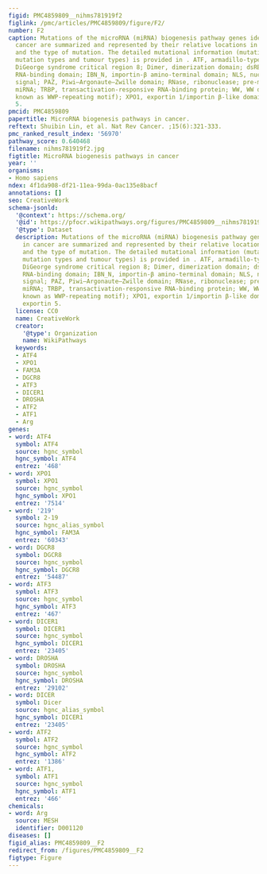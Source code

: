 ```yaml
---
figid: PMC4859809__nihms781919f2
figlink: /pmc/articles/PMC4859809/figure/F2/
number: F2
caption: Mutations of the microRNA (miRNA) biogenesis pathway genes identified in
  cancer are summarized and represented by their relative locations in the protein
  and the type of mutation. The detailed mutational information (mutation locations,
  mutation types and tumour types) is provided in . ATF, armadillo-type fold; DGCR8,
  DiGeorge syndrome critical region 8; Dimer, dimerization domain; dsRBD, double-stranded
  RNA-binding domain; IBN_N, importin-β amino-terminal domain; NLS, nuclear localization
  signal; PAZ, Piwi–Argonaute–Zwille domain; RNase, ribonuclease; pre-miRNA, precursor
  miRNA; TRBP, transactivation-responsive RNA-binding protein; WW, WW domain (also
  known as WWP-repeating motif); XPO1, exportin 1/importin β-like domain; XPO5, exportin
  5.
pmcid: PMC4859809
papertitle: MicroRNA biogenesis pathways in cancer.
reftext: Shuibin Lin, et al. Nat Rev Cancer. ;15(6):321-333.
pmc_ranked_result_index: '56970'
pathway_score: 0.640468
filename: nihms781919f2.jpg
figtitle: MicroRNA biogenesis pathways in cancer
year: ''
organisms:
- Homo sapiens
ndex: 4f1da908-df21-11ea-99da-0ac135e8bacf
annotations: []
seo: CreativeWork
schema-jsonld:
  '@context': https://schema.org/
  '@id': https://pfocr.wikipathways.org/figures/PMC4859809__nihms781919f2.html
  '@type': Dataset
  description: Mutations of the microRNA (miRNA) biogenesis pathway genes identified
    in cancer are summarized and represented by their relative locations in the protein
    and the type of mutation. The detailed mutational information (mutation locations,
    mutation types and tumour types) is provided in . ATF, armadillo-type fold; DGCR8,
    DiGeorge syndrome critical region 8; Dimer, dimerization domain; dsRBD, double-stranded
    RNA-binding domain; IBN_N, importin-β amino-terminal domain; NLS, nuclear localization
    signal; PAZ, Piwi–Argonaute–Zwille domain; RNase, ribonuclease; pre-miRNA, precursor
    miRNA; TRBP, transactivation-responsive RNA-binding protein; WW, WW domain (also
    known as WWP-repeating motif); XPO1, exportin 1/importin β-like domain; XPO5,
    exportin 5.
  license: CC0
  name: CreativeWork
  creator:
    '@type': Organization
    name: WikiPathways
  keywords:
  - ATF4
  - XPO1
  - FAM3A
  - DGCR8
  - ATF3
  - DICER1
  - DROSHA
  - ATF2
  - ATF1
  - Arg
genes:
- word: ATF4
  symbol: ATF4
  source: hgnc_symbol
  hgnc_symbol: ATF4
  entrez: '468'
- word: XPO1
  symbol: XPO1
  source: hgnc_symbol
  hgnc_symbol: XPO1
  entrez: '7514'
- word: '219'
  symbol: 2-19
  source: hgnc_alias_symbol
  hgnc_symbol: FAM3A
  entrez: '60343'
- word: DGCR8
  symbol: DGCR8
  source: hgnc_symbol
  hgnc_symbol: DGCR8
  entrez: '54487'
- word: ATF3
  symbol: ATF3
  source: hgnc_symbol
  hgnc_symbol: ATF3
  entrez: '467'
- word: DICER1
  symbol: DICER1
  source: hgnc_symbol
  hgnc_symbol: DICER1
  entrez: '23405'
- word: DROSHA
  symbol: DROSHA
  source: hgnc_symbol
  hgnc_symbol: DROSHA
  entrez: '29102'
- word: DICER
  symbol: Dicer
  source: hgnc_alias_symbol
  hgnc_symbol: DICER1
  entrez: '23405'
- word: ATF2
  symbol: ATF2
  source: hgnc_symbol
  hgnc_symbol: ATF2
  entrez: '1386'
- word: ATF1,
  symbol: ATF1
  source: hgnc_symbol
  hgnc_symbol: ATF1
  entrez: '466'
chemicals:
- word: Arg
  source: MESH
  identifier: D001120
diseases: []
figid_alias: PMC4859809__F2
redirect_from: /figures/PMC4859809__F2
figtype: Figure
---
```

